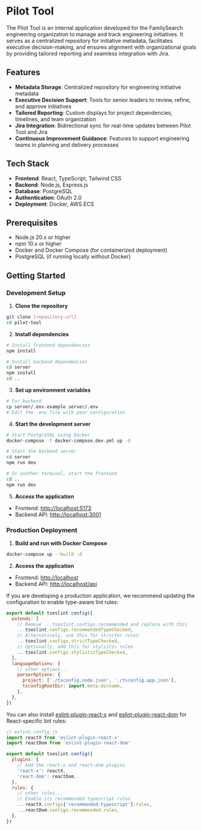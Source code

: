 # Pilot Tool

The Pilot Tool is an internal application developed for the FamilySearch engineering organization to manage and track engineering initiatives. It serves as a centralized repository for initiative metadata, facilitates executive decision-making, and ensures alignment with organizational goals by providing tailored reporting and seamless integration with Jira.

## Features

- **Metadata Storage**: Centralized repository for engineering initiative metadata
- **Executive Decision Support**: Tools for senior leaders to review, refine, and approve initiatives
- **Tailored Reporting**: Custom displays for project dependencies, timelines, and team organization
- **Jira Integration**: Bidirectional sync for real-time updates between Pilot Tool and Jira
- **Continuous Improvement Guidance**: Features to support engineering teams in planning and delivery processes

## Tech Stack

- **Frontend**: React, TypeScript, Tailwind CSS
- **Backend**: Node.js, Express.js
- **Database**: PostgreSQL
- **Authentication**: OAuth 2.0
- **Deployment**: Docker, AWS ECS

## Prerequisites

- Node.js 20.x or higher
- npm 10.x or higher
- Docker and Docker Compose (for containerized deployment)
- PostgreSQL (if running locally without Docker)

## Getting Started

### Development Setup

1. **Clone the repository**

```bash
git clone [repository-url]
cd pilot-tool
```

2. **Install dependencies**

```bash
# Install frontend dependencies
npm install

# Install backend dependencies
cd server
npm install
cd ..
```

3. **Set up environment variables**

```bash
# For backend
cp server/.env.example server/.env
# Edit the .env file with your configuration
```

4. **Start the development server**

```bash
# Start PostgreSQL using Docker
docker-compose -f docker-compose.dev.yml up -d

# Start the backend server
cd server
npm run dev

# In another terminal, start the frontend
cd ..
npm run dev
```

5. **Access the application**

- Frontend: [http://localhost:5173](http://localhost:5173)
- Backend API: [http://localhost:3001](http://localhost:3001)

### Production Deployment

1. **Build and run with Docker Compose**

```bash
docker-compose up --build -d
```

2. **Access the application**

- Frontend: [http://localhost](http://localhost)
- Backend API: [http://localhost/api](http://localhost/api)

If you are developing a production application, we recommend updating the configuration to enable type-aware lint rules:

```js
export default tseslint.config({
  extends: [
    // Remove ...tseslint.configs.recommended and replace with this
    ...tseslint.configs.recommendedTypeChecked,
    // Alternatively, use this for stricter rules
    ...tseslint.configs.strictTypeChecked,
    // Optionally, add this for stylistic rules
    ...tseslint.configs.stylisticTypeChecked,
  ],
  languageOptions: {
    // other options...
    parserOptions: {
      project: ['./tsconfig.node.json', './tsconfig.app.json'],
      tsconfigRootDir: import.meta.dirname,
    },
  },
})
```

You can also install [eslint-plugin-react-x](https://github.com/Rel1cx/eslint-react/tree/main/packages/plugins/eslint-plugin-react-x) and [eslint-plugin-react-dom](https://github.com/Rel1cx/eslint-react/tree/main/packages/plugins/eslint-plugin-react-dom) for React-specific lint rules:

```js
// eslint.config.js
import reactX from 'eslint-plugin-react-x'
import reactDom from 'eslint-plugin-react-dom'

export default tseslint.config({
  plugins: {
    // Add the react-x and react-dom plugins
    'react-x': reactX,
    'react-dom': reactDom,
  },
  rules: {
    // other rules...
    // Enable its recommended typescript rules
    ...reactX.configs['recommended-typescript'].rules,
    ...reactDom.configs.recommended.rules,
  },
})
```
